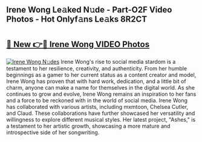 ## Irene Wong Le𝚊ked N𝚞de - Part-O2F Video Photos - Hot Onlyf𝚊ns Le𝚊ks 8R2CT

# <h2><a href="http://ab56801.deff.icu/?id=Irene+Wong">🔗 New 👉🔴 Irene Wong VIDEO Photos</a></h2>

[![Irene Wong N𝚞des](https://i.imgur.com/rIISA9y.gif)](http://ab56801.deff.icu/?id=Irene+Wong)
Irene Wong's rise to social media stardom is a testament to her resilience, creativity, and authenticity. From her humble beginnings as a gamer to her current status as a content creator and model, Irene Wong has proven that with hard work, dedication, and a little bit of charm, anyone can make a name for themselves in the digital world. As she continues to grow and evolve, Irene Wong remains an inspiration to her fans and a force to be reckoned with in the world of social media. Irene Wong has collaborated with various artists, including mxmtoon, Chelsea Cutler, and Claud. These collaborations have further showcased her versatility and willingness to explore different musical styles. Her latest project, "Ashes," is a testament to her artistic growth, showcasing a more mature and introspective side of her songwriting.
